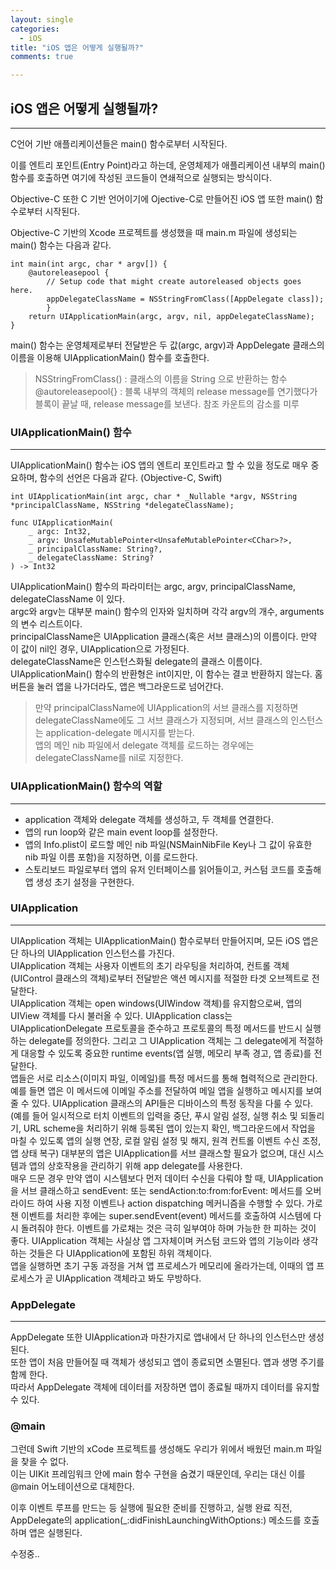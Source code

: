```yaml
---
layout: single
categories:
  - iOS
title: "iOS 앱은 어떻게 실행될까?"
comments: true

---
```


## iOS 앱은 어떻게 실행될까?
<hr/>

C언어 기반 애플리케이션들은 main() 함수로부터 시작된다.

이를 엔트리 포인트(Entry Point)라고 하는데, 운영체제가 애플리케이션 내부의 main() 함수를 호출하면 여기에 작성된 코드들이 연쇄적으로 실행되는 방식이다. 

Objective-C 또한 C 기반 언어이기에 Ojective-C로 만들어진 iOS 앱 또한 main() 함수로부터 시작된다.

Objective-C 기반의 Xcode 프로젝트를 생성했을 때 main.m 파일에 생성되는 main() 함수는 다음과 같다. 

```
int main(int argc, char * argv[]) {
    @autoreleasepool {
        // Setup code that might create autoreleased objects goes here.
        appDelegateClassName = NSStringFromClass([AppDelegate class]);
        }
    return UIApplicationMain(argc, argv, nil, appDelegateClassName);
}
```

main() 함수는 운영체제로부터 전달받은 두 값(argc, argv)과 AppDelegate 클래스의 이름을 이용해 UIApplicationMain() 함수를 호출한다. 

> NSStringFromClass() : 클래스의 이름을 String 으로 반환하는 함수
> @autoreleasepool{} : 블록 내부의 객체의 release message를 연기했다가 블록이 끝날 때,  release message를 보낸다. 참조 카운트의 감소를 미루


### UIApplicationMain() 함수
<hr/>

UIApplicationMain() 함수는 iOS 앱의 엔트리 포인트라고 할 수 있을 정도로 매우 중요하며, 함수의 선언은 다음과 같다. (Objective-C, Swift)    
```
int UIApplicationMain(int argc, char * _Nullable *argv, NSString *principalClassName, NSString *delegateClassName);
```
```
func UIApplicationMain(
    _ argc: Int32,
    _ argv: UnsafeMutablePointer<UnsafeMutablePointer<CChar>?>,
    _ principalClassName: String?,
    _ delegateClassName: String?
) -> Int32
```

UIApplicationMain() 함수의 파라미터는 argc, argv, principalClassName, delegateClassName 이 있다.    
argc와 argv는 대부분 main() 함수의 인자와 일치하며 각각 argv의 개수, arguments의 변수 리스트이다.    
principalClassName은 UIApplication 클래스(혹은 서브 클래스)의 이름이다. 만약 이 값이 nil인 경우, UIApplication으로 가정된다.    
delegateClassName은 인스턴스화될 delegate의 클래스 이름이다.    
UIApplicationMain() 함수의 반환형은 int이지만, 이 함수는 결코 반환하지 않는다. 홈 버튼을 눌러 앱을 나가더라도, 앱은 백그라운드로 넘어간다.    

> 만약 principalClassName에 UIApplication의 서브 클래스를 지정하면 delegateClassName에도 그 서브 클래스가 지정되며, 서브 클래스의 인스턴스는 application-delegate 메시지를 받는다.    
> 앱의 메인 nib 파일에서 delegate 객체를 로드하는 경우에는 delegateClassName를 nil로 지정한다.    


### UIApplicationMain() 함수의 역할
<hr/>

- application 객체와 delegate 객체를 생성하고, 두 객체를 연결한다.
- 앱의 run loop와 같은 main event loop를 설정한다.
- 앱의 Info.plist이 로드할 메인 nib 파일(NSMainNibFile Key나 그 값이 유효한 nib 파일 이름 포함)을 지정하면, 이를 로드한다.
- 스토리보드 파일로부터 앱의 유저 인터페이스를 읽어들이고, 커스텀 코드를 호출해 앱 생성 초기 설정을 구현한다.


### UIApplication
<hr/>

UIApplication 객체는 UIApplicationMain() 함수로부터 만들어지며, 모든 iOS 앱은 단 하나의 UIApplication 인스턴스를 가진다.    
UIApplication 객체는 사용자 이벤트의 초기 라우팅을 처리하여, 컨트롤 객체(UIControl 클래스의 객체)로부터 전달받은 액션 메시지를 적절한 타겟 오브젝트로 전달한다.  
UIApplication 객체는 open windows(UIWindow 객체)를 유지함으로써, 앱의 UIView 객체를 다시 불러올 수 있다.
UIApplication class는 UIApplicationDelegate 프로토콜을 준수하고 프로토콜의 특정 메서드를 반드시 실행하는 delegate를 정의한다. 그리고 그 UIApplication 객체는 그 delegate에게 적절하게 대응할 수 있도록 중요한 runtime events(앱 실행, 메모리 부족 경고, 앱 종료)를 전달한다.    
앱들은 서로 리소스(이미지 파일, 이메일)를 특정 메서드를 통해 협력적으로 관리한다.    
예를 들면 앱은 이 메서드에 이메일 주소를 전달하여 메일 앱을 실행하고 메시지를 보여줄 수 있다.
UIApplication 클래스의 API들은 디바이스의 특정 동작을 다룰 수 있다.    
(예를 들어 일시적으로 터치 이벤트의 입력을 중단, 푸시 알림 설정, 실행 취소 및 되돌리기,  URL scheme을 처리하기 위해 등록된 앱이 있는지 확인, 백그라운드에서 작업을 마칠 수 있도록 앱의 실행 연장, 로컬 알림 설정 및 해지, 원격 컨트롤 이벤트 수신 조정, 앱 상태 복구)
대부분의 앱은 UIApplication를 서브 클래스할 필요가 없으며, 대신 시스템과 앱의 상호작용을 관리하기 위해 app delegate를 사용한다.    
매우 드문 경우 만약 앱이 시스템보다 먼저 데이터 수신을 다뤄야 할 때, UIApplication을 서브 클래스하고 sendEvent: 또는 sendAction:to:from:forEvent: 메서드를 오버라이드 하여 사용 지정 이벤트나 action dispatching 메커니즘을 수행할 수 있다. 가로챈 이벤트를 처리한 후에는 super.sendEvent(event) 메서드를 호출하여 시스템에 다시 돌려줘야 한다. 이벤트를 가로채는 것은 극히 일부여야 하며 가능한 한 피하는 것이 좋다.
UIApplication 객체는 사실상 앱 그자체이며 커스텀 코드와 앱의 기능이라 생각하는 것들은 다 UIApplication에 포함된 하위 객체이다.    
앱을 실행하면 초기 구동 과정을 거쳐 앱 프로세스가 메모리에 올라가는데, 이때의 앱 프로세스가 곧 UIApplication 객체라고 봐도 무방하다.   

### AppDelegate
<hr/>

AppDelegate 또한 UIApplication과 마찬가지로 앱내에서 단 하나의 인스턴스만 생성된다.    
또한 앱이 처음 만들어질 때 객체가 생성되고 앱이 종료되면 소멸된다. 앱과 생명 주기를 함께 한다.    
따라서 AppDelegate 객체에 데이터를 저장하면 앱이 종료될 때까지 데이터를 유지할 수 있다.    

### @main
그런데 Swift 기반의 xCode 프로젝트를 생성해도 우리가 위에서 배웠던 main.m 파일을 찾을 수 없다.    
이는 UIKit 프레임워크 안에 main 함수 구현을 숨겼기 때문인데, 우리는 대신 이를 @main 어노테이션으로 대체한다.    

이후 이벤트 루프를 만드는 등 실행에 필요한 준비를 진행하고, 실행 완료 직전, AppDelegate의 application(\_:didFinishLaunchingWithOptions:) 메소드를 호출하며 앱은 실행된다.    

수정중..
